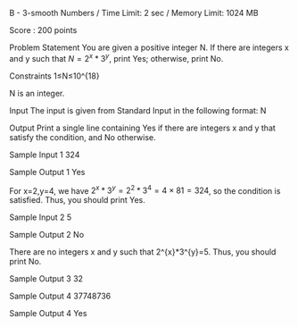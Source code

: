 B - 3-smooth Numbers /
Time Limit: 2 sec / Memory Limit: 1024 MB

Score :
200 points

Problem Statement
You are given a positive integer N. If there are integers x and y such that $N=2^{x}*3^{y}$, print Yes; otherwise, print No.

Constraints
1≤N≤10^{18}

N is an integer.

Input
The input is given from Standard Input in the following format:
N

Output
Print a single line containing Yes if there are integers x and y that satisfy the condition, and No otherwise.

Sample Input 1
324

Sample Output 1
Yes

For x=2,y=4, we have $2^{x}*3^{y}=2^{2}*3^{4} = 4 × 81 = 324$, so the condition is satisfied. Thus, you should print Yes.

Sample Input 2
5

Sample Output 2
No

There are no integers x and y such that 2^{x}\*3^{y}=5. Thus, you should print No.

Sample Output 3
32

Sample Output 4
37748736

Sample Output 4
Yes

